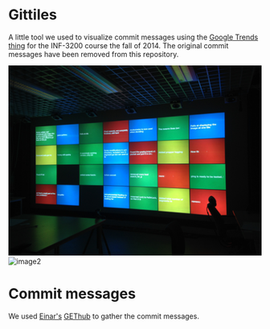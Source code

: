 # Gittiles
A little tool we used to visualize commit messages using the [Google Trends
thing](https://www.google.com/trends/hottrends/visualize?pn=p51) for the
INF-3200 course the fall of 2014. The original commit messages have been removed from
this repository. 

![image1](images/wallshot1.jpg)
![image2](images/wallshot2.jpg) 

# Commit messages
We used [Einar's](http://3inar.github.io)
[GEThub](https://github.com/3inar/GEThub) to gather the commit messages.

